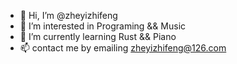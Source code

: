 - 👋 Hi, I’m @zheyizhifeng
- 👀 I’m interested in Programing && Music
- 🌱 I’m currently learning Rust && Piano
- 📫 contact me by emailing zheyizhifeng@126.com

<!---
zheyizhifeng/zheyizhifeng is a ✨ special ✨ repository because its `README.md` (this file) appears on your GitHub profile.
You can click the Preview link to take a look at your changes.
--->
